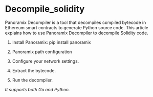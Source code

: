 # Decompile_solidity


Panoramix Decompiler is a tool that decompiles compiled bytecode in Ethereum smart contracts to generate Python source code. This article explains how to use Panoramix Decompiler to decompile Solidity code.

1. Install Panoramix: pip install panoramix

2. Panoramix path configuration

3. Configure your network settings.

4. Extract the bytecode.

5. Run the decompiler.




*It supports both Go and Python.*
